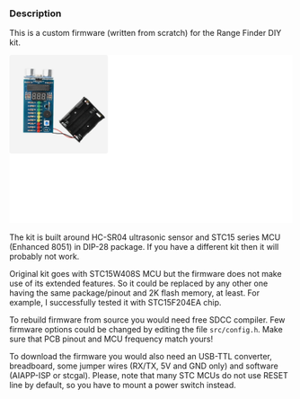 ### Description

This is a custom firmware (written from scratch) for the Range Finder DIY kit.

<img src="kit_assembled.png"/>

The kit is built around HC-SR04 ultrasonic sensor and STC15 series MCU (Enhanced 8051) in
DIP-28 package. If you have a different kit then it will probably not work.

Original kit goes with STC15W408S MCU but the firmware does not make use of its extended
features. So it could be replaced by any other one having the same package/pinout and 2K
flash memory, at least. For example, I successfully tested it with STC15F204EA chip.

To rebuild firmware from source you would need free SDCC compiler. Few firmware options
could be changed by editing the file `src/config.h`. Make sure that PCB pinout and MCU
frequency match yours!

To download the firmware you would also need an USB-TTL converter, breadboard, some
jumper wires (RX/TX, 5V and GND only) and software (AIAPP-ISP or stcgal). Please, note
that many STC MCUs do not use RESET line by default, so you have to mount a power switch
instead.
